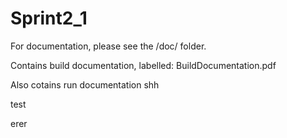 Sprint2_1
=========

For documentation, please see the /doc/ folder.

Contains build documentation, labelled: BuildDocumentation.pdf

Also cotains run documentation
shh

test

erer
